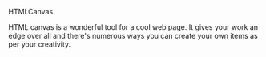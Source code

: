 HTMLCanvas

HTML canvas is a wonderful tool for a cool web page.
It gives your work an edge over all and there's numerous ways you can create your own items as per your creativity.
